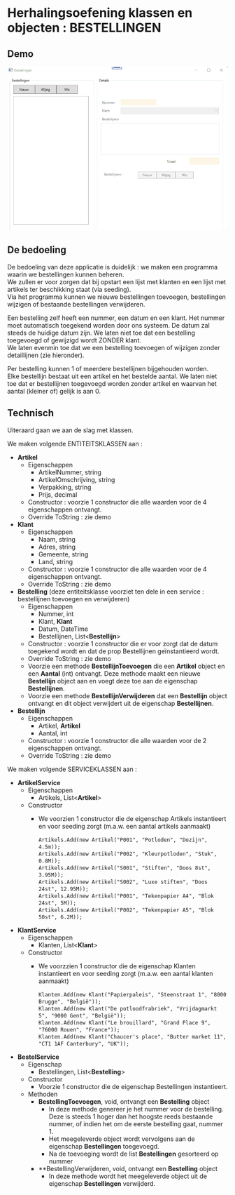 # Herhalingsoefening klassen en objecten : BESTELLINGEN  

## Demo

<img src="assets/demo.gif" />

## De bedoeling  

De bedoeling van deze applicatie is duidelijk : we maken een programma waarin we bestellingen kunnen beheren.  
We zullen er voor zorgen dat bij opstart een lijst met klanten en een lijst met artikels ter beschikking staat (via seeding).  
Via het programma kunnen we nieuwe bestellingen toevoegen, bestellingen wijzigen of bestaande bestellingen verwijderen.  

Een bestelling zelf heeft een nummer, een datum en een klant.  Het nummer moet automatisch toegekend worden door ons systeem.  De datum zal steeds de huidige datum zijn.
We laten niet toe dat een bestelling toegevoegd of gewijzigd wordt ZONDER klant.  
We laten evenmin toe dat we een bestelling toevoegen of wijzigen zonder detaillijnen (zie hieronder).  

Per bestelling kunnen 1 of meerdere bestellijnen bijgehouden worden.  
Elke bestellijn bestaat uit een artikel en het bestelde aantal.
We laten niet toe dat er bestellijnen toegevoegd worden zonder artikel en waarvan het aantal (kleiner of) gelijk is aan 0.  

## Technisch 
Uiteraard gaan we aan de slag met klassen.  

We maken volgende ENTITEITSKLASSEN aan : 
  * **Artikel**  
    * Eigenschappen  
      * ArtikelNummer, string
      * ArtikelOmschrijving, string
      * Verpakking, string
      * Prijs, decimal  
    * Constructor :  voorzie 1 constructor die alle waarden voor de 4 eigenschappen ontvangt.  
    * Override ToString : zie demo  
  * **Klant**  
    * Eigenschappen  
      * Naam, string
      * Adres, string
      * Gemeente, string
      * Land, string 
    * Constructor :  voorzie 1 constructor die alle waarden voor de 4 eigenschappen ontvangt.  
    * Override ToString : zie demo  
  * **Bestelling**  (deze entiteitsklasse voorziet ten dele in een service : bestellijnen toevoegen en verwijderen)  
    * Eigenschappen 
      * Nummer, int
      * Klant, **Klant**
      * Datum, DateTime
      * Bestellijnen, List<**Bestellijn**>   
    * Constructor : voorzie 1 constructor die er voor zorgt dat de datum toegekend wordt en dat de prop Bestellijnen geïnstantieerd wordt.  
    * Override ToString : zie demo
    * Voorzie een methode **BestellijnToevoegen** die een **Artikel** object en een **Aantal** (int) ontvangt.  Deze methode maakt een nieuwe **Bestellijn** object aan en voegt deze toe aan de eigenschap **Bestellijnen**.
    * Voorzie een methode **BestellijnVerwijderen** dat een **Bestellijn** object ontvangt en dit object verwijdert uit de eigenschap **Bestellijnen**.  
  * **Bestellijn**  
    * Eigenschappen   
      * Artikel, **Artikel**  
      * Aantal, int  
    * Constructor : voorzie 1 constructor die alle waarden voor de 2 eigenschappen ontvangt.  
    * Override ToString : zie demo  
  
We maken volgende SERVICEKLASSEN aan : 
  * **ArtikelService**
    * Eigenschappen
      * Artikels, List<**Artikel**>    
    * Constructor  
      * We voorzien 1 constructor die de eigenschap Artikels instantieert en voor seeding zorgt (m.a.w. een aantal artikels aanmaakt)   

            Artikels.Add(new Artikel("P001", "Potloden", "Dozijn", 4.5m));
            Artikels.Add(new Artikel("P002", "Kleurpotloden", "Stuk", 0.8M));
            Artikels.Add(new Artikel("S001", "Stiften", "Doos 8st", 3.95M));
            Artikels.Add(new Artikel("S002", "Luxe stiften", "Doos 24st", 12.95M));
            Artikels.Add(new Artikel("P001", "Tekenpapier A4", "Blok 24st", 5M));
            Artikels.Add(new Artikel("P002", "Tekenpapier A5", "Blok 50st", 6.2M));


  * **KlantService**
    * Eigenschappen
      * Klanten, List<**Klant**>    
    * Constructor
      * We voorzzien 1 constructor die de eigenschap Klanten instantieert en voor seeding zorgt (m.a.w. een aantal klanten aanmaakt)   

            Klanten.Add(new Klant("Papierpaleis", "Steenstraat 1", "8000 Brugge", "België"));
            Klanten.Add(new Klant("De potloodfrabriek", "Vrijdagmarkt 5", "9000 Gent", "België"));
            Klanten.Add(new Klant("Le brouillard", "Grand Place 9", "76000 Rouen", "France"));
            Klanten.Add(new Klant("Chaucer's place", "Butter market 11", "CT1 1AF Canterbury", "UK"));

  * **BestelService**  
    * Eigenschap
      * Bestellingen, List<**Bestelling**>    
    * Constructor  
      * Voorzie 1 constructor die de eigenschap Bestellingen instantieert.
    * Methoden
      * **BestellingToevoegen**, void, ontvangt een **Bestelling** object  
        * In deze methode genereer je het nummer voor de bestelling.  Deze is steeds 1 hoger dan het hoogste reeds bestaande nummer, of indien het om de eerste bestelling gaat, nummer 1.
        * Het meegeleverde object wordt vervolgens aan de eigenschap **Bestellingen** toegevoegd.  
        * Na de toevoeging wordt de list **Bestellingen** gesorteerd op nummer 
      * **BestellingVerwijderen, void, ontvangt een **Bestelling** object  
        * In deze methode wordt het meegeleverde object uit de eigenschap **Bestellingen** verwijderd.     

